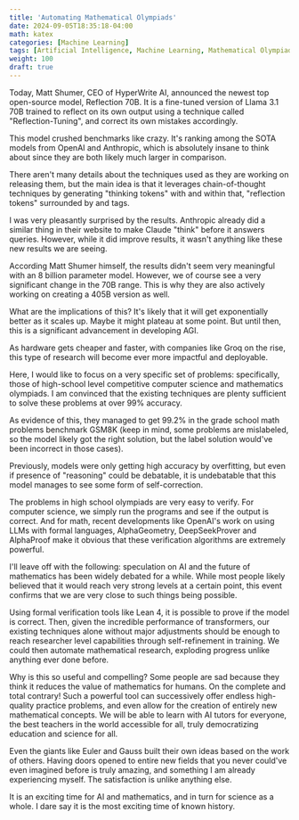 ```yaml
---
title: 'Automating Mathematical Olympiads'
date: 2024-09-05T18:35:18-04:00
math: katex
categories: [Machine Learning]
tags: [Artificial Intelligence, Machine Learning, Mathematical Olympiads, Mathematics, Computer Science, Competitive Programming, Competitive Mathematics]
weight: 100
draft: true
---
```


Today, Matt Shumer, CEO of HyperWrite AI, announced the newest top open-source model, Reflection 70B. It is a fine-tuned version of Llama 3.1 70B trained to reflect on its own output using a technique called "Reflection-Tuning", and correct its own mistakes accordingly.

This model crushed benchmarks like crazy. It's ranking among the SOTA models from OpenAI and Anthropic, which is absolutely insane to think about since they are both likely much larger in comparison.

There aren't many details about the techniques used as they are working on releasing them, but the main idea is that it leverages chain-of-thought techniques by generating "thinking tokens" with <thinking></thinking> and within that, "reflection tokens" surrounded by <reflection> and </reflection> tags.

I was very pleasantly surprised by the results. Anthropic already did a similar thing in their website to make Claude "think" before it answers queries. However, while it did improve results, it wasn't anything like these new results we are seeing.

According Matt Shumer himself, the results didn't seem very meaningful with an 8 billion parameter model. However, we of course see a very significant change in the 70B range. This is why they are also actively working on creating a 405B version as well.

What are the implications of this? It's likely that it will get exponentially better as it scales up. Maybe it might plateau at some point. But until then, this is a significant advancement in developing AGI.

As hardware gets cheaper and faster, with companies like Groq on the rise, this type of research will become ever more impactful and deployable.

Here, I would like to focus on a very specific set of problems: specifically, those of high-school level competitive computer science and mathematics olympiads. I am convinced that the existing techniques are plenty sufficient to solve these problems at over 99% accuracy.

As evidence of this, they managed to get 99.2% in the grade school math problems benchmark GSM8K (keep in mind, some problems are mislabeled, so the model likely got the right solution, but the label solution would've been incorrect in those cases).

Previously, models were only getting high accuracy by overfitting, but even if presence of "reasoning" could be debatable, it is undebatable that this model manages to see some form of self-correction.

The problems in high school olympiads are very easy to verify. For computer science, we simply run the programs and see if the output is correct. And for math, recent developments like OpenAI's work on using LLMs with formal languages, AlphaGeometry, DeepSeekProver and AlphaProof make it obvious that these verification algorithms are extremely powerful.

I'll leave off with the following: speculation on AI and the future of mathematics has been widely debated for a while. While most people likely believed that it would reach very strong levels at a certain point, this event confirms that we are very close to such things being possible.

Using formal verification tools like Lean 4, it is possible to prove if the model is correct. Then, given the incredible performance of transformers, our existing techniques alone without major adjustments should be enough to reach researcher level capabilities through self-refinement in training. We could then automate mathematical research, exploding progress unlike anything ever done before.

Why is this so useful and compelling? Some people are sad because they think it reduces the value of mathematics for humans. On the complete and total contrary! Such a powerful tool can successively offer endless high-quality practice problems, and even allow for the creation of entirely new mathematical concepts. We will be able to learn with AI tutors for everyone, the best teachers in the world accessible for all, truly democratizing education and science for all.

Even the giants like Euler and Gauss built their own ideas based on the work of others. Having doors opened to entire new fields that you never could've even imagined before is truly amazing, and something I am already experiencing myself. The satisfaction is unlike anything else.

It is an exciting time for AI and mathematics, and in turn for science as a whole. I dare say it is the most exciting time of known history.